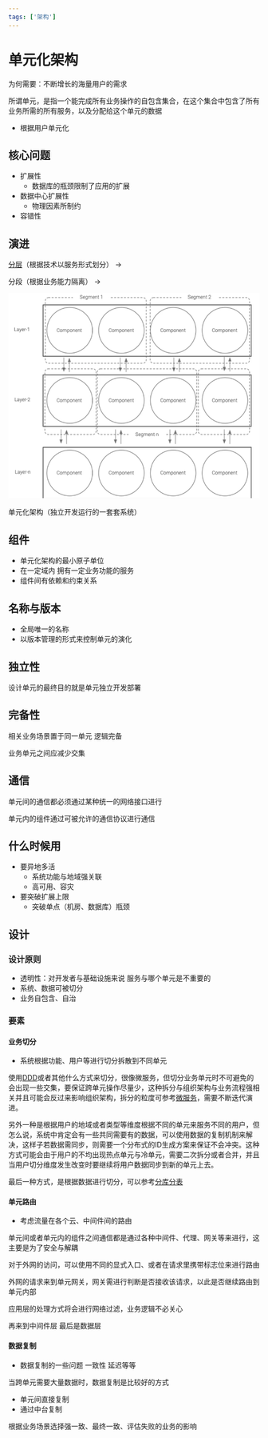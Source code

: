 ```yaml
---
tags: ['架构']
---
```

# 单元化架构

为何需要：不断增长的海量用户的需求

所谓单元，是指一个能完成所有业务操作的自包含集合，在这个集合中包含了所有业务所需的所有服务，以及分配给这个单元的数据

- 根据用户单元化

## 核心问题

- 扩展性
  - 数据库的瓶颈限制了应用的扩展
- 数据中心扩展性
  - 物理因素所制约
- 容错性

## 演进

[分层](/软件工程/架构模式/架构模式.md#分层架构)（根据技术以服务形式划分） -> 

分段（根据业务能力隔离） ->

![屏幕截图 2021-11-01 214743](/assets/屏幕截图%202021-11-01%20214743.png)

单元化架构（独立开发运行的一套套系统）

## 组件

- 单元化架构的最小原子单位
- 在一定域内 拥有一定业务功能的服务
- 组件间有依赖和约束关系

## 名称与版本

- 全局唯一的名称
- 以版本管理的形式来控制单元的演化

## 独立性

设计单元的最终目的就是单元独立开发部署

## 完备性

相关业务场景置于同一单元 逻辑完备

业务单元之间应减少交集

## 通信

单元间的通信都必须通过某种统一的网络接口进行

单元内的组件通过可被允许的通信协议进行通信

## 什么时候用

- 要异地多活
  - 系统功能与地域强关联
  - 高可用、容灾
- 要突破扩展上限
  - 突破单点（机房、数据库）瓶颈

## 设计

### 设计原则

- 透明性：对开发者与基础设施来说 服务与哪个单元是不重要的
- 系统、数据可被切分
- 业务自包含、自治

### 要素

#### 业务切分

- 系统根据功能、用户等进行切分拆散到不同单元

使用[DDD](/软件工程/领域驱动设计.md)或者其他什么方式来切分，很像微服务，但切分业务单元时不可避免的会出现一些交集，要保证跨单元操作尽量少，这种拆分与组织架构与业务流程强相关并且可能会反过来影响组织架构，拆分的粒度可参考[微服务](/软件工程/微服务/微服务.md)，需要不断迭代演进。

另外一种是根据用户的地域或者类型等维度根据不同的单元来服务不同的用户，但怎么说，系统中肯定会有一些共同需要有的数据，可以使用数据的复制机制来解决，这样子若数据需同步，则需要一个分布式的ID生成方案来保证不会冲突。这种方式可能会由于用户的不均出现热点单元与冷单元，需要二次拆分或者合并，并且当用户切分维度发生改变时要继续将用户数据同步到新的单元上去。

最后一种方式，是根据数据进行切分，可以参考[分库分表](/中间件/数据库/mysql/数据库优化.md#分库分表)

#### 单元路由

- 考虑流量在各个云、中间件间的路由

单元间或者单元内的组件之间通信都是通过各种中间件、代理、网关等来进行，这主要是为了安全与解耦

对于外网的访问，可以使用不同的显式入口、或者在请求里携带标志位来进行路由

外网的请求来到单元网关，网关需进行判断是否接收该请求，以此是否继续路由到单元内部

应用层的处理方式将会进行网络过滤，业务逻辑不必关心

再来到中间件层 最后是数据层

#### 数据复制

- 数据复制的一些问题 一致性 延迟等等

当跨单元需要大量数据时，数据复制是比较好的方式

- 单元间直接复制
- 通过中台复制

根据业务场景选择强一致、最终一致、评估失败的业务的影响
